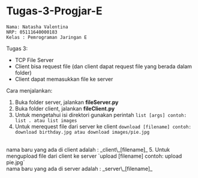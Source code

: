 # Tugas-3-Progjar-E

```
Nama: Natasha Valentina
NRP: 05111640000183
Kelas : Pemrograman Jaringan E
```

Tugas 3:
- TCP File Server
- Client bisa request file (dan client dapat request file yang berada dalam folder)
- Client dapat memasukkan file ke server

Cara menjalankan:
1. Buka folder server, jalankan **fileServer.py**
2. Buka folder client, jalankan **fileClient.py**
3. Untuk mengetahui isi direktori gunakan perintah
`list [args] contoh: list . atau list images`
4. Untuk merequest file dari server ke client
`download [filename] contoh: download birthday.jpg atau download images/pie.jpg`
<br />
nama baru yang ada di client adalah : _client\_[filename]_
5. Untuk mengupload file dari client ke server
`upload [filename] contoh: upload pie.jpg`
<br />
nama baru yang ada di server adalah : _server\_[filename]_